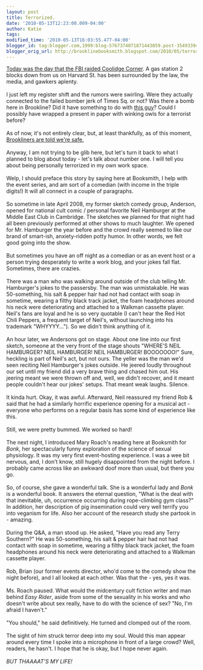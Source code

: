 ```yaml
---
layout: post
title: Terrorized.
date: '2010-05-13T12:23:00.009-04:00'
author: Katie
tags: 
modified_time: '2010-05-13T16:03:55.477-04:00'
blogger_id: tag:blogger.com,1999:blog-5767374071871443859.post-354933942237485697
blogger_orig_url: http://brooklinebooksmith.blogspot.com/2010/05/terrorized.html
---
```


<div><a href="http://www.boston.com/news/local/breaking_news/2010/05/authorities_sea_4.html">Today was the day that the FBI raided Coolidge Corner</a>. A gas station 2 blocks down from us on Harvard St. has been surrounded by the law, the media, and gawkers aplenty. </div><div><br /></div><div>I just left my register shift and the rumors were swirling.  Were they actually connected to the failed bomber jerk of Times Sq. or not? Was there a bomb here in Brookline? Did it have something to do with <a href="http://www1.whdh.com/news/articles/local/BO141999/">this guy</a>? Could I possibly have wrapped a present in paper with winking owls for a terrorist before?</div><div><br /></div><div>As of now, it's not entirely clear, but, at least thankfully, as of this moment, <a href="http://www.boston.com/yourtown/news/brookline/2010/05/in_brookline_raid_at_service_s.html">Brookliners are told we're safe.</a></div><div><br /></div><div>Anyway, I am not trying to be glib here, but let's turn it back to what I planned to blog about today - let's talk about number one. I will tell you about being personally terrorized in my own work space.</div><div><br /></div><div>Welp, I should preface this story by saying here at Booksmith, I help with the event series, and am sort of a comedian (with income in the triple digits!)  It will all connect in a couple of paragraphs.</div><div><br /></div><div>So sometime in late April 2008, my former sketch comedy group, Anderson, opened for national cult comic / personal favorite Neil Hamburger at the Middle East Club in Cambridge. The sketches we planned for that night had all been previously performed at other shows to much laughter. We opened for Mr. Hamburger the year before and the crowd really seemed to like our brand of smart-ish, anxiety-ridden potty humor. In other words, we felt good going into the show.</div><div><br /></div><div>But sometimes you have an off night as a comedian or as an event host or a person trying desperately to write a work blog, and your jokes fall flat. Sometimes, there are crazies.</div><div><br /></div><div>There was a man who was walking around outside of the club telling Mr. Hamburger's jokes to the passersby.  The man was unmistakable. He was 50-something, his salt &amp; pepper hair had not had contact with soap in sometime, wearing a filthy black track jacket, the foam headphones around his neck were deteriorating and attached to a Walkman cassette player. Neil's fans are loyal and he is so very quotable (I can't hear the Red Hot Chili Peppers, a frequent target of Neil's, without launching into his trademark "WHYYYY..."). So we didn't think anything of it.</div><div><br /></div><div>An hour later, we Andersons got on stage. About one line into our first sketch, someone at the very front of the stage shouts "WHERE'S NEIL HAMBURGER? NEIL HAMBURGER! NEIL HAMBURGER! BOOOOOOO!" Sure, heckling is part of Neil's act, but not ours. The yeller was the man we'd seen reciting Neil Hamburger's jokes outside. He jeered loudly throughout our set until my friend did a very brave thing and chased him out.  His jeering meant we were thrown off and, well, we didn't recover, and it meant people couldn't hear our jokes' setups.  That meant weak laughs.  Silence. </div><div><br /></div><div>It kinda hurt. Okay, it was awful. Afterward, Neil reassured my friend Rob &amp; said that he had a similarly horrific experience opening for a musical act - everyone who performs on a regular basis has some kind of experience like this.</div><div><br /></div><div>Still, we were pretty bummed. We worked so hard!</div><div><br /></div><div>The next night, I introduced Mary Roach's reading here at Booksmith for <i>Bonk</i>, her spectacularly funny exploration of the science of sexual physiology. It was my very first event-hosting experience. I was a wee bit nervous, and, I don't know, still hugely disappointed from the night before. I probably came across like an awkward doof more than usual, but there you go.</div><div><br /></div><div>So, of course, she gave a wonderful talk. She is a wonderful lady and <i>Bonk</i> is a wonderful book. It answers the eternal question, "What is the deal with that inevitable, uh, occurrence occurring during rope-climbing gym class?" In addition, her description of pig insemination could very well terrify you into veganism for life. Also her account of the research study she partook in - amazing.</div><div><br /></div><div>During the Q&amp;A, a man stood up. He asked, "Have you read any Terry Southern?" He was 50-something, his salt &amp; pepper hair had not had contact with soap in sometime, wearing a filthy black track jacket, the foam headphones around his neck were deteriorating and attached to a Walkman cassette player.</div><div><br /></div><div>Rob, Brian (our former events director, who'd come to the comedy show the night before),  and I all looked at each other. Was that the - yes, yes it was.</div><div><br /></div><div>Ms. Roach paused. What would the midcentury cult fiction writer and man behind <i>Easy Rider</i>, aside from some of the sexuality in his works and who doesn't write about sex really, have to do with the science of sex? "No, I'm afraid I haven't."</div><div><br /></div><div>"You should," he said definitively. He turned and clomped out of the room.</div><div><br /></div><div>The sight of him struck terror deep into my soul. Would this man appear around every time I spoke into a microphone in front of a large crowd? Well, readers, he hasn't. I hope that he is okay, but I hope never again.</div><div><br /></div><div><i>BUT THAAAAT'S MY LIFE!</i></div>